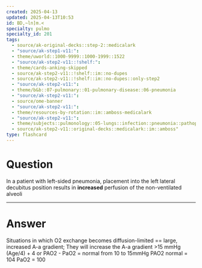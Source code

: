 ```yaml
---
created: 2025-04-13
updated: 2025-04-13T10:53
id: BD,~ln]m.<
specialty: pulmo
specialty_id: 201
tags:
  - source/ak-original-decks::step-2::medicalark
  - "source/ak-step1-v11:": 
  - theme/uworld::1000-9999::1000-1999::1522
  - "source/ak-step2-v11::!shelf:": 
  - theme/cards-anking-skipped
  - source/ak-step2-v11::!shelf::im::no-dupes
  - source/ak-step2-v11::!shelf::im::no-dupes::only-step2
  - "source/ak-step2-v11:": 
  - theme/b&b::07-pulmonary::01-pulmonary-disease::06-pneumonia
  - "source/ak-step2-v11:": 
  - source/ome-banner
  - "source/ak-step2-v11:": 
  - theme/resources-by-rotation::im::amboss-medicalark
  - "source/ak-step2-v11:": 
  - theme/subjects::pulmonology::05-lungs::infection::pneumonia::pathophysiology
  - source/ak-step2-v11::original-decks::medicalark::im::amboss"
type: flashcard
---
```


# Question
In a patient with left-sided pneumonia, placement into the left lateral decubitus position results in **increased** perfusion of the non-ventilated alveoli

---

# Answer
Situations in which O2 exchange becomes diffusion-limited == large, increased A-a gradient; They will increase the A-a gradient >15 mmHg  (Age/4) + 4 or PAO2 - PaO2 = normal from 10 to 15mmHg PAO2 normal = 104 PaO2 = 100